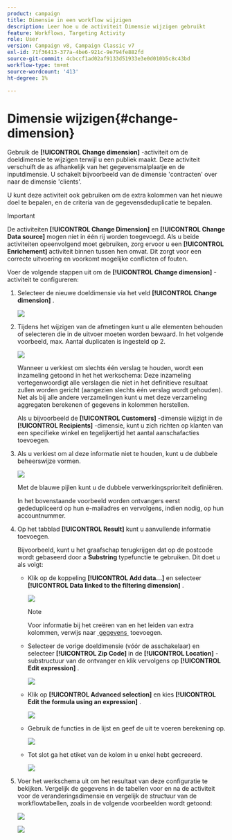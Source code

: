 ```yaml
---
product: campaign
title: Dimensie in een workflow wijzigen
description: Leer hoe u de activiteit Dimensie wijzigen gebruikt
feature: Workflows, Targeting Activity
role: User
version: Campaign v8, Campaign Classic v7
exl-id: 71f36413-377a-4be6-921c-9e794fe882fd
source-git-commit: 4cbccf1ad02af9133d51933e3e0d010b5c8c43bd
workflow-type: tm+mt
source-wordcount: '413'
ht-degree: 1%

---
```


# Dimensie wijzigen{#change-dimension}

Gebruik de **[!UICONTROL Change dimension]** -activiteit om de doeldimensie te wijzigen terwijl u een publiek maakt. Deze activiteit verschuift de as afhankelijk van het gegevensmalplaatje en de inputdimensie. U schakelt bijvoorbeeld van de dimensie &#39;contracten&#39; over naar de dimensie &#39;clients&#39;.

U kunt deze activiteit ook gebruiken om de extra kolommen van het nieuwe doel te bepalen, en de criteria van de gegevensdeduplicatie te bepalen.

>[!IMPORTANT]
>
>De activiteiten **[!UICONTROL Change Dimension]** en **[!UICONTROL Change Data source]** mogen niet in één rij worden toegevoegd. Als u beide activiteiten opeenvolgend moet gebruiken, zorg ervoor u een **[!UICONTROL Enrichement]** activiteit binnen tussen hen omvat. Dit zorgt voor een correcte uitvoering en voorkomt mogelijke conflicten of fouten.

Voer de volgende stappen uit om de **[!UICONTROL Change dimension]** -activiteit te configureren:

1. Selecteer de nieuwe doeldimensie via het veld **[!UICONTROL Change dimension]** .

   ![](assets/s_user_change_dimension_param1.png)

1. Tijdens het wijzigen van de afmetingen kunt u alle elementen behouden of selecteren die in de uitvoer moeten worden bewaard. In het volgende voorbeeld, max. Aantal duplicaten is ingesteld op 2.

   ![](assets/s_user_change_dimension_limit.png)

   Wanneer u verkiest om slechts één verslag te houden, wordt een inzameling getoond in het het werkschema: Deze inzameling vertegenwoordigt alle verslagen die niet in het definitieve resultaat zullen worden gericht (aangezien slechts één verslag wordt gehouden). Net als bij alle andere verzamelingen kunt u met deze verzameling aggregaten berekenen of gegevens in kolommen herstellen.

   Als u bijvoorbeeld de **[!UICONTROL Customers]** -dimensie wijzigt in de **[!UICONTROL Recipients]** -dimensie, kunt u zich richten op klanten van een specifieke winkel en tegelijkertijd het aantal aanschafacties toevoegen.

1. Als u verkiest om al deze informatie niet te houden, kunt u de dubbele beheerswijze vormen.

   ![](assets/s_user_change_dimension_param2.png)

   Met de blauwe pijlen kunt u de dubbele verwerkingsprioriteit definiëren.

   In het bovenstaande voorbeeld worden ontvangers eerst gededupliceerd op hun e-mailadres en vervolgens, indien nodig, op hun accountnummer.

1. Op het tabblad **[!UICONTROL Result]** kunt u aanvullende informatie toevoegen.

   Bijvoorbeeld, kunt u het graafschap terugkrijgen dat op de postcode wordt gebaseerd door a **Substring** typefunctie te gebruiken. Dit doet u als volgt:

   * Klik op de koppeling **[!UICONTROL Add data...]** en selecteer **[!UICONTROL Data linked to the filtering dimension]** .

     ![](assets/wf_change-dimension_sample_01.png)

     >[!NOTE]
     >
     >Voor informatie bij het creëren van en het leiden van extra kolommen, verwijs naar [&#x200B; gegevens &#x200B;](query.md#add-data) toevoegen.

   * Selecteer de vorige doeldimensie (vóór de asschakelaar) en selecteer **[!UICONTROL Zip Code]** in de **[!UICONTROL Location]** -substructuur van de ontvanger en klik vervolgens op **[!UICONTROL Edit expression]** .

     ![](assets/wf_change-dimension_sample_02.png)

   * Klik op **[!UICONTROL Advanced selection]** en kies **[!UICONTROL Edit the formula using an expression]** .

     ![](assets/wf_change-dimension_sample_03.png)

   * Gebruik de functies in de lijst en geef de uit te voeren berekening op.

     ![](assets/wf_change-dimension_sample_04.png)

   * Tot slot ga het etiket van de kolom in u enkel hebt gecreeerd.

     ![](assets/wf_change-dimension_sample_05.png)

1. Voer het werkschema uit om het resultaat van deze configuratie te bekijken. Vergelijk de gegevens in de tabellen voor en na de activiteit voor de veranderingsdimensie en vergelijk de structuur van de workflowtabellen, zoals in de volgende voorbeelden wordt getoond:

   ![](assets/wf_change-dimension_sample_06.png)

   ![](assets/wf_change-dimension_sample_07.png)
